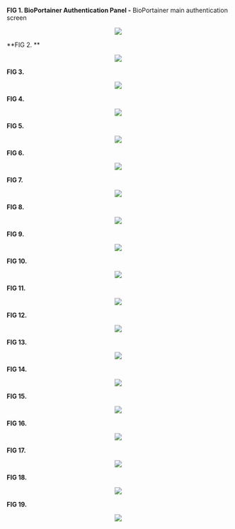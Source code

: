 **FIG 1. BioPortainer Authentication Panel -** BioPortainer main authentication screen
<p align="center"><img src="https://raw.githubusercontent.com/LaBiOS/BioPortainer/master/images/screen/f0.png"></p>

**FIG 2. **
<p align="center"><img src="https://raw.githubusercontent.com/LaBiOS/BioPortainer/master/images/screen/f1.png"></p>

**FIG 3.**
<p align="center"><img src="https://raw.githubusercontent.com/LaBiOS/BioPortainer/master/images/screen/f2.png"></p>

**FIG 4.**
<p align="center"><img src="https://raw.githubusercontent.com/LaBiOS/BioPortainer/master/images/screen/f3.png"></p>

**FIG 5.**
<p align="center"><img src="https://raw.githubusercontent.com/LaBiOS/BioPortainer/master/images/screen/f4.png"></p>

**FIG 6.**
<p align="center"><img src="https://raw.githubusercontent.com/LaBiOS/BioPortainer/master/images/screen/f5.png"></p>

**FIG 7.**
<p align="center"><img src="https://raw.githubusercontent.com/LaBiOS/BioPortainer/master/images/screen/f6.png"></p>

**FIG 8.**
<p align="center"><img src="https://raw.githubusercontent.com/LaBiOS/BioPortainer/master/images/screen/f7.png"></p>

**FIG 9.**
<p align="center"><img src="https://raw.githubusercontent.com/LaBiOS/BioPortainer/master/images/screen/f8.png"></p>

**FIG 10.**
<p align="center"><img src="https://raw.githubusercontent.com/LaBiOS/BioPortainer/master/images/screen/f9.png"></p>

**FIG 11.**
<p align="center"><img src="https://raw.githubusercontent.com/LaBiOS/BioPortainer/master/images/screen/f10.png"></p>

**FIG 12.**
<p align="center"><img src="https://raw.githubusercontent.com/LaBiOS/BioPortainer/master/images/screen/f11.png"></p>

**FIG 13.**
<p align="center"><img src="https://raw.githubusercontent.com/LaBiOS/BioPortainer/master/images/screen/f12.png"></p>

**FIG 14.**
<p align="center"><img src="https://raw.githubusercontent.com/LaBiOS/BioPortainer/master/images/screen/f13.png"></p>

**FIG 15.**
<p align="center"><img src="https://raw.githubusercontent.com/LaBiOS/BioPortainer/master/images/screen/f14.png"></p>

**FIG 16.**
<p align="center"><img src="https://raw.githubusercontent.com/LaBiOS/BioPortainer/master/images/screen/f15.png"></p>

**FIG 17.**
<p align="center"><img src="https://raw.githubusercontent.com/LaBiOS/BioPortainer/master/images/screen/f16.png"></p>

**FIG 18.**
<p align="center"><img src="https://raw.githubusercontent.com/LaBiOS/BioPortainer/master/images/screen/f17.png"></p>

**FIG 19.**
<p align="center"><img src="https://raw.githubusercontent.com/LaBiOS/BioPortainer/master/images/screen/f18.png"></p>

